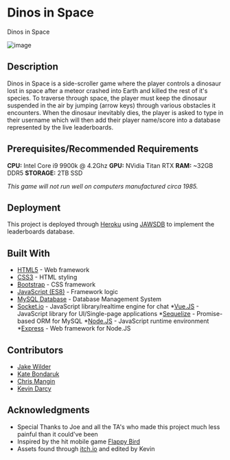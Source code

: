 # Dinos in Space

Dinos in Space

![image](https://steemitimages.com/p/cyxkESqYz3dhcAZnfueBbAJYLgwJQyDNA7TWHyu6zQsVykaLBuHQpKvXgrAGePUXa4advvFWt1K5NBQeKDbvbH74DZrp9f7zJxtMES6kzMMVwaSKv2UJ87BWNtPVkndChqG?format=match&mode=fit&width=640)

## Description

Dinos in Space is a side-scroller game where the player controls a dinosaur lost in space after a meteor crashed into Earth and killed the rest of it's species. To traverse through space, the player must keep the dinosaur suspended in the air by jumping (arrow keys) through various obstacles it encounters. When the dinosaur inevitably dies, the player is asked to type in their username which will then add their player name/score into a database represented by the live leaderboards.

## Prerequisites/Recommended Requirements

**CPU:** Intel Core i9 9900k @ 4.2Ghz
**GPU:** NVidia Titan RTX
**RAM:** ~32GB DDR5
**STORAGE:** 2TB SSD


*This game will not run well on computers manufactured circa 1985.*


## Deployment

This project is deployed through [Heroku](https://www.heroku.com/home/) using [JAWSDB](https://www.jawsdb.com/) to implement the leaderboards database.

## Built With

* [HTML5](http://www.dropwizard.io/1.0.2/docs/) - Web framework
* [CSS3](https://maven.apache.org/) - HTML styling
* [Bootstrap](https://getbootstrap.com/) - CSS framework
* [JavaScript (ES8)](https://rometools.github.io/rome/) - Framework logic
* [MySQL Database](https://www.mysql.com/) - Database Management System
* [Socket.io](https://socket.io/) - JavaScript library/realtime engine for chat
*[Vue.JS](https://vuejs.org/) - JavaScript library for UI/Single-page applications
*[Sequelize](https://sequelize.org/) - Promise-based ORM for MySQL
*[Node.JS](https://nodejs.org/en/) - JavaScript runtime environment
*[Express](https://expressjs.com/) - Web framework for Node.JS

## Contributors

- [Jake Wilder](https://github.com/jacobwilder)
- [Kate Bondaruk](https://github.com/jacobwilder)
- [Chris Mangin](https://github.com/jacobwilder)
- [Kevin Darcy](https://github.com/jacobwilder)

## Acknowledgments

* Special Thanks to Joe and all the TA's who made this project much less painful than it could've been
* Inspired by the hit mobile game [Flappy Bird](https://en.wikipedia.org/wiki/Flappy_Bird)
* Assets found through [itch.io](https://itch.io/game-assets/free) and edited by Kevin
